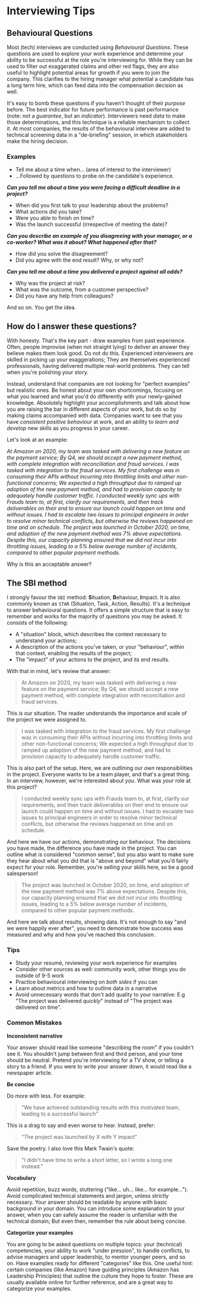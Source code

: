 # Interviewing Tips

## Behavioural Questions

Most (tech) interviews are conducted using _Behavioural Questions_. These questions are used to explore your work experience and determine your ability to be successful at the role you're interviewing for. While they can be used to filter out exaggerated claims and other red flags, they are also useful to highlight potential areas for growth if you were to join the company. This clarifies to the hiring manager what potential a candidate has a long term hire, which can feed data into the compensation decision as well.

It's easy to bomb these questions if you haven't thought of their _purpose_ before. The best indicator for future performance is past performance (note: not a _guarantee_, but an _indicator_). Interviewers need _data_ to make those determinations, and this technique is a reliable mechanism to collect it. At most companies, the results of the behavioural interview are added to technical screening data in a "de-briefing" session, in which stakeholders make the hiring decision.

### Examples

* Tell me about a time when... (area of interest to the interviewer)
* ...Followed by questions to probe on the candidate's experience.

**_Can you tell me about a time you were facing a difficult deadline in a project?_**
- When did you first talk to your leadership about the problems?
- What actions did you take?
- Were you able to finish on time?
- Was the launch successful (irrespective of meeting the date)?

**_Can you describe an example of you disagreeing with your manager, or a co-worker? What was it about? What happened after that?_**
- How did you solve the disagreement?
- Did you agree with the end result? Why, or why not?

**_Can you tell me about a time you delivered a project against all odds?_**
- Why was the project at risk? 
- What was the outcome, from a customer perspective?
- Did you have any help from colleagues?

And so on. You get the idea.

## How do I answer these questions?

With honesty. That's the key part - draw examples from past experience. Often, people improvise (when not straight lying) to deliver an answer they believe makes them look good. Do not do this. Experienced interviewers are skilled in picking up your exaggerations; They are themselves experienced professionals, having delivered multiple real-world problems. They can tell when you're polishing your story.

Instead, understand that companies are not looking for "perfect examples" but realistic ones. Be honest about your own shortcomings, focusing on what you learned and what you'd do differently with your newly-gained knowledge. Absolutely highlight your accomplishments and talk about how you are raising the bar in different aspects of your work, but do so by making claims accompanied with data. Companies want to see that you have _consistent positive behaviour_ at work, and an ability to _learn and develop_ new skills as you progress in your career.

Let's look at an example:

_At Amazon on 2020, my team was tasked with delivering a new feature on the payment service; By Q4, we should accept a new payment method, with complete integration with reconciliation and fraud services. I was tasked with integration to the fraud services. My first challenge was in consuming their APIs without incurring into throttling limits and other non-functional concerns; We expected a high throughput due to ramped up adoption of the new payment method, and had to provision capacity to adequately handle customer traffic. I conducted weekly sync ups with Frauds team to, at first, clarify our requirements, and then track deliverables on their end to ensure our launch could happen on time and without issues. I had to escalate two issues to principal engineers in order to resolve minor technical conflicts, but otherwise the reviews happened on time and on schedule. The project was launched in October 2020, on time, and adoption of the new payment method was 7% above expectations. Despite this, our capacity planning ensured that we did not incur into throttling issues, leading to a 5% below average number of incidents, compared to other popular payment methods._ 

Why is this an acceptable answer?

## The SBI method

I strongly favour the `SBI` method: **S**ituation, **B**ehaviour, **I**mpact. It is also commonly known as `STAR` (Situation, Task, Action, Results). It's a technique to answer behavioural questions. It offers a simple structure that is easy to remember and works for the majority of questions you may be asked. It consists of the following:

* A "situation" block, which describes the context necessary to understand your actions;
* A description of the actions you've taken, or your "behaviour", within that context, enabling the results of the project;
* The "impact" of your actions to the project, and its end results.

With that in mind, let's review that answer:

> At Amazon on 2020, my team was tasked with delivering a new feature on the payment service; By Q4, we should accept a new payment method, with complete integration with reconciliation and fraud services.

This is our situation. The reader understands the importance and scale of the project we were assigned to.

> I was tasked with integration to the fraud services. My first challenge was in consuming their APIs without incurring into throttling limits and other non-functional concerns; We expected a high throughput due to ramped up adoption of the new payment method, and had to provision capacity to adequately handle customer traffic.

This is also part of the setup. Here, we are outlining our _own_ responsibilities in the project. Everyone wants to be a team player, and that's a great thing. In an interview, however, we're interested about _you_. What was _your_ role at this project?

> I conducted weekly sync ups with Frauds team to, at first, clarify our requirements, and then track deliverables on their end to ensure our launch could happen on time and without issues. I had to escalate two issues to principal engineers in order to resolve minor technical conflicts, but otherwise the reviews happened on time and on schedule.

And here we have our actions, demonstrating our behaviour. The decisions you have made, the difference you have made in the project. You can outline what is considered "common sense", but you also want to make sure they hear about what you did that is "above and beyond" what you'd fairly expect for your role. Remember, you're selling your skills here, so be a good salesperson!

> The project was launched in October 2020, on time, and adoption of the new payment method was 7% above expectations. Despite this, our capacity planning ensured that we did not incur into throttling issues, leading to a 5% below average number of incidents, compared to other popular payment methods.

And here we talk about results, showing data. It's not enough to say "and we were happily ever after", you need to demonstrate how success was measured and why and how you've reached this conclusion.

### Tips

* Study your resumé, reviewing your work experience for examples
* Consider other sources as well: community work, other things you do outside of 9-5 work
* Practice behavioural interviewing on _both sides_ if you can
* Learn about metrics and how to outline data in a narrative
* Avoid unnecessary words that don't add quality to your narrative: E.g "The project was delivered _quickly_" instead of "The project was delivered on time".

### Common Mistakes

**Inconsistent narrative**

Your answer should read like someone "describing the room" if you couldn't see it. You shouldn't jump between first and third person, and your tone should be neutral. Pretend you're interviewing for a TV show, or telling a story to a friend. If you were to write your answer down, it would read like a newspaper article.

**Be concise**

Do more with less. For example: 

> "We have achieved outstanding results with this motivated team, leading to a successful launch"

This is a drag to say and even worse to hear. Instead, prefer:

> "The project was launched by X with Y impact"

Save the poetry. I also love this Mark Twain's quote:

> "I didn't have time to write a short letter, so I wrote a long one instead."

**Vocabulary**

Avoid repetition, buzz words, stuttering ("like... uh... like... for example..."). Avoid complicated technical statements and jargon, unless strictly necessary. Your answer should be readable by anyone with basic background in your domain. You can introduce some explanation to your answer, when you can safely assume the reader is unfamiliar with the technical domain; But even then, remember the rule about being concise.

**Categorize your examples**

You are going to be asked questions on multiple topics: your (technical) competencies, your ability to work "under pression", to handle conflicts, to advise managers and upper leadership, to mentor younger peers, and so on. Have examples ready for different "categories" like this. One useful hint: certain companies (like Amazon) have guiding principles (Amazon has Leadership Principles) that outline the culture they hope to foster. These are usually available online for further reference, and are a great way to categorize your examples.
